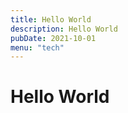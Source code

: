 ```yaml
---
title: Hello World
description: Hello World
pubDate: 2021-10-01
menu: "tech"
---
```


# Hello World
